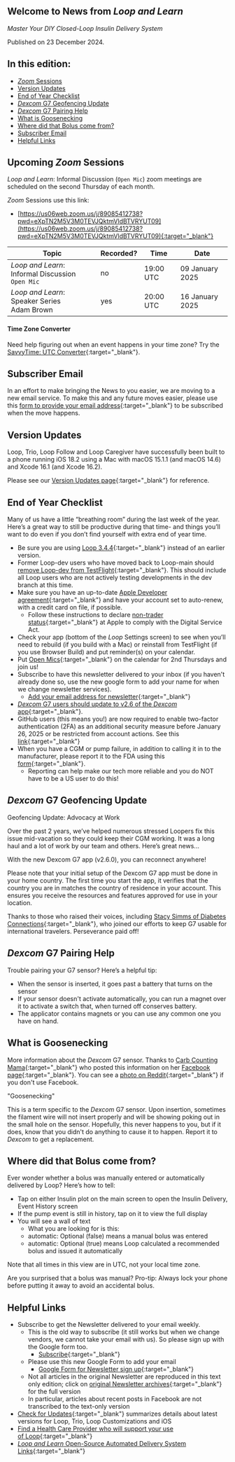 ## Welcome to News from&nbsp;_<span translate="no">Loop and Learn</span>_

_Master Your DIY Closed-Loop Insulin Delivery System_

Published on 23 December 2024.

## In this edition:

* [*Zoom* Sessions](#upcoming-zoom-sessions)
* [Version Updates](#version-updates)
* [End of Year Checklist](#end-of-year-checklist)
* [*Dexcom* G7 Geofencing Update](#dexcom-g7-geofencing-update)
* [*Dexcom* G7 Pairing Help](#dexcom-g7-pairing-help)
* [What is Goosenecking](#what-is-goosenecking)
* [Where did that Bolus come from?](#where-did-that-bolus-come-from)
* [Subscriber Email](#subscriber-email)
* [Helpful Links](#helpful-links)

## Upcoming *Zoom* Sessions

_<span translate="no">Loop and Learn</span>_: Informal Discussion (`Open Mic`) zoom meetings are scheduled on the second Thursday of each month.

*Zoom* Sessions use this link:

* [https://us06web.zoom.us/j/89085412738?pwd=eXpTN2M5V3M0TEVJQktmVldBTVRYUT09](https://us06web.zoom.us/j/89085412738?pwd=eXpTN2M5V3M0TEVJQktmVldBTVRYUT09){:target="_blank"}

| Topic | Recorded? | Time | Date |
| - | - | - | - |
| _<span translate="no">Loop and Learn</span>_: Informal Discussion<br>`Open Mic` | no | 19:00 UTC | 09 January 2025 |
| _<span translate="no">Loop and Learn</span>_: Speaker Series<br>Adam Brown | yes | 20:00 UTC | 16 January 2025 |

#### Time Zone Converter

Need help figuring out when an event happens in your time zone? Try the [SavvyTime: UTC Converter](https://savvytime.com/converter/utc){:target="_blank"}.

## Subscriber Email

In an effort to make bringing the News to you easier, we are moving to a new email service. To make this and any future moves easier, please use this [form to provide your email address](https://docs.google.com/forms/d/e/1FAIpQLSeu64I0Ygauk079Q0lMhEcPq-IydPmscm2UCie6uxXfkfdmWw/viewform){:target="_blank"} to be subscribed when the move happens. 

## Version Updates

Loop, Trio, Loop Follow and Loop Caregiver have successfully been built to a phone running iOS 18.2 using a Mac with macOS 15.1.1 (and macOS 14.6) and Xcode 16.1 (and Xcode 16.2).

Please see our [Version Updates page](https://www.loopandlearn.org/version-updates/#ios-updates){:target="_blank"} for reference.

## End of Year Checklist

Many of us have a little “breathing room” during the last week of the year. Here’s a great way to still be productive during that time-
and things you’ll want to do even if you don’t find yourself with extra end of year time.

* Be sure you are using [Loop 3.4.4](https://www.loopandlearn.org/version-updates/#loop-updates){:target="_blank"} instead of an earlier version.
* Former Loop-dev users who have moved back to Loop-main should [remove Loop-dev from TestFlight](https://loopkit.github.io/loopdocs/browser/build-dev-browser/#what-happens-in-testflight){:target="_blank"}. This should include all Loop users who are not actively testing developments in the dev branch at this time.
* Make sure you have an up-to-date [Apple Developer agreement](https://developer.apple.com/account){:target="_blank"} and have your account set to auto-renew, with a credit card on file, if possible.
    * Follow these instructions to declare [non-trader status](https://loopkit.github.io/loopdocs/browser/prepare-app/#digital-service-act-compliance){:target="_blank"} at Apple to comply with the Digital Service Act.
* Check your app (bottom of the *Loop* Settings screen) to see when you’ll need to rebuild (if you build with a Mac) or reinstall from TestFlight (if you use Browser Build) and put reminder(s) on your calendar.
* Put [Open Mics](#upcoming-zoom-sessions){:target="_blank"} on the calendar for 2nd Thursdays and join us!
* Subscribe to have this newsletter delivered to your inbox (if you haven't already done so, use the new google form to add your name for when we change newsletter services).
    * [Add your email address for newsletter](https://docs.google.com/forms/d/e/1FAIpQLSeu64I0Ygauk079Q0lMhEcPq-IydPmscm2UCie6uxXfkfdmWw/viewform){:target="_blank"}
* [*Dexcom* G7 users should update to v2.6 of the *Dexcom* app](https://www.loopandlearn.org/g7-geofence/){:target="_blank"}.
* GitHub users (this means you!) are now required to enable two-factor authentication (2FA) as an additional security measure before January 26, 2025 or be restricted from account actions. See this [link](https://docs.github.com/en/authentication/securing-your-account-with-two-factor-authentication-2fa/about-two-factor-authentication){:target="_blank"}
* When you have a CGM or pump failure, in addition to calling it in to the manufacturer, please report it to the FDA using this [form](https://www.accessdata.fda.gov/scripts/medwatch/index.cfm?action=reporting.home){:target="_blank"}.
    * Reporting can help make our tech more reliable and you do NOT have to be a US user to do this!

## *Dexcom* G7 Geofencing Update

Geofencing Update: Advocacy at Work

Over the past 2 years, we’ve helped numerous stressed Loopers fix this issue mid-vacation so they could keep their CGM working. It was a long haul and a lot of work by our team and others. Here’s great news...  

With the new Dexcom G7 app (v2.6.0), you can reconnect anywhere!

Please note that your initial setup of the Dexcom G7 app must be done in your home country. The first time you start the app, it verifies that the country you are in matches the country of residence in your account. This ensures you receive the resources and features approved for use in your location.

Thanks to those who raised their voices, including [Stacy Simms of Diabetes Connections](https://www.youtube.com/watch?v=JQd2zpd3gaY){:target="_blank"}, who joined our efforts to keep G7 usable for international travelers. Perseverance paid off!

## *Dexcom* G7 Pairing Help

Trouble pairing your G7 sensor? Here’s a helpful tip:

* When the sensor is inserted, it goes past a battery that turns on the sensor
* If your sensor doesn't activate automatically, you can run a magnet over it to activate a switch that, when turned off conserves battery. 
* The applicator contains magnets or you can use any common one you have on hand.

## What is Goosenecking

More information about the *Dexcom* G7 sensor. Thanks to [Carb Counting Mama](https://carbcountingmama.ca/){:target="_blank"} who posted this information on her [Facebook page](https://www.facebook.com/carbcountingmama/posts/pfbid02fz8Wwm6yfSj4q6bN4NXuwVnQkFN2z2QCwpetCAKPY1QgukptAMsnpuanm51rpe65l){:target="_blank"}. You can see a [photo on Reddit](https://www.reddit.com/r/dexcom/comments/11p51kh/g7_insertion_failure/?rdt=40835){:target="_blank"} if you don't use Facebook.

"Goosenecking"

This is a term specific to the *Dexcom* G7 sensor. Upon insertion, sometimes the filament wire will not insert properly and will be showing poking out in the small hole on the sensor. Hopefully, this never happens to you, but if it does, know that you didn't do anything to cause it to happen. Report it to *Dexcom* to get a replacement.

## Where did that Bolus come from?

Ever wonder whether a bolus was manually entered or automatically delivered by Loop? Here’s how to tell:

* Tap on either Insulin plot on the main screen to open the Insulin Delivery, Event History screen
* If the pump event is still in history, tap on it to view the full display
* You will see a wall of text
    * What you are looking for is this:
    * automatic: Optional (false) means a manual bolus was entered
    * automatic: Optional (true) means Loop calculated a recommended bolus and issued it automatically

Note that all times in this view are in UTC, not your local time zone.

Are you surprised that a bolus was manual? Pro-tip: Always lock your phone before putting it away to avoid an accidental bolus.

## Helpful Links

* Subscribe to get the Newsletter delivered to your email weekly.
    * This is the old way to subscribe (it still works but when we change vendors, we cannot take your email with us). So please sign up with the Google form too.
        * [Subscribe](https://www.loopandlearn.org/newsletter-signup/){:target="_blank"} 
    * Please use this new Google Form to add your email
        * [Google Form for Newsletter sign up](https://docs.google.com/forms/d/e/1FAIpQLSeu64I0Ygauk079Q0lMhEcPq-IydPmscm2UCie6uxXfkfdmWw/viewform){:target="_blank"} 
    * Not all articles in the original Newsletter are reproduced in this text only edition; click on [original Newsletter archives](https://www.loopandlearn.org/loop-and-learn-newsletter/){:target="_blank"} for the full version
    * In particular, articles about recent posts in Facebook are not transcribed to the text-only version
* [Check for Updates](https://www.loopandlearn.org/version-updates/){:target="_blank"} summarizes details about latest versions for Loop, Trio, Loop Customizations and iOS
* [Find a Health Care Provider who will support your use of&nbsp;<span translate="no">Loop</span>](https://www.loopandlearn.org/hcp-recommendations/){:target="_blank"}
* [_<span translate="no">Loop and Learn</span>_&nbsp;Open-Source Automated Delivery System Links](https://www.loopandlearn.org/resources/#os-aid){:target="_blank"}
